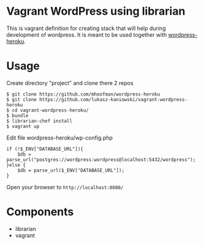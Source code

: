 # Vagrant WordPress using librarian

This is vagrant definition for creating stack that will help during development of wordpress.
It is meant to be used together with [wordpress-heroku](https://github.com/mhoofman/wordpress-heroku).


Usage
=========
Create directory "project" and clone there 2 repos

    $ git clone https://github.com/mhoofman/wordpress-heroku
    $ git clone https://github.com/lukasz-kaniowski/vagrant-wordpress-heroku
    $ cd vagrant-wordpress-heroku/
    $ bundle
    $ librarian-chef install
    $ vagrant up

Edit file  wordpress-heroku/wp-config.php

    if (!$_ENV["DATABASE_URL"]){
        $db = parse_url("postgres://wordpress:wordpress@localhost:5432/wordpress");
    }else {
        $db = parse_url($_ENV["DATABASE_URL"]);
    }

Open your browser to `http://localhost:8080/`

Components
==========
* librarian
* vagrant